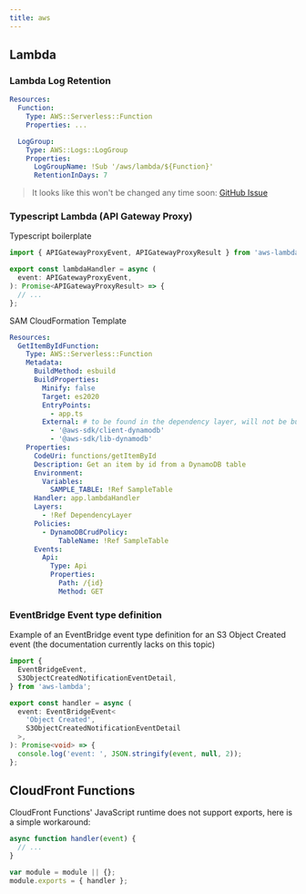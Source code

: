 ```yaml
---
title: aws
---
```


## Lambda

### Lambda Log Retention

```yaml
Resources:
  Function:
    Type: AWS::Serverless::Function
    Properties: ...

  LogGroup:
    Type: AWS::Logs::LogGroup
    Properties:
      LogGroupName: !Sub '/aws/lambda/${Function}'
      RetentionInDays: 7
```

> It looks like this won't be changed any time soon:
> [GitHub Issue](https://github.com/aws/serverless-application-model/issues/257)

### Typescript Lambda (API Gateway Proxy)

Typescript boilerplate

```ts
import { APIGatewayProxyEvent, APIGatewayProxyResult } from 'aws-lambda';

export const lambdaHandler = async (
  event: APIGatewayProxyEvent,
): Promise<APIGatewayProxyResult> => {
  // ...
};
```

SAM CloudFormation Template

```yaml
Resources:
  GetItemByIdFunction:
    Type: AWS::Serverless::Function
    Metadata:
      BuildMethod: esbuild
      BuildProperties:
        Minify: false
        Target: es2020
        EntryPoints:
          - app.ts
        External: # to be found in the dependency layer, will not be bundled
          - '@aws-sdk/client-dynamodb'
          - '@aws-sdk/lib-dynamodb'
    Properties:
      CodeUri: functions/getItemById
      Description: Get an item by id from a DynamoDB table
      Environment:
        Variables:
          SAMPLE_TABLE: !Ref SampleTable
      Handler: app.lambdaHandler
      Layers:
        - !Ref DependencyLayer
      Policies:
        - DynamoDBCrudPolicy:
            TableName: !Ref SampleTable
      Events:
        Api:
          Type: Api
          Properties:
            Path: /{id}
            Method: GET
```

### EventBridge Event type definition

Example of an EventBridge event type definition for an S3 Object Created event
(the documentation currently lacks on this topic)

```ts
import {
  EventBridgeEvent,
  S3ObjectCreatedNotificationEventDetail,
} from 'aws-lambda';

export const handler = async (
  event: EventBridgeEvent<
    'Object Created',
    S3ObjectCreatedNotificationEventDetail
  >,
): Promise<void> => {
  console.log('event: ', JSON.stringify(event, null, 2));
};
```

## CloudFront Functions

CloudFront Functions' JavaScript runtime does not support exports, here is a
simple workaround:

```js
async function handler(event) {
  // ...
}

var module = module || {};
module.exports = { handler };
```
